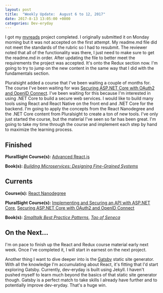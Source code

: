 ```yaml
---
layout: post
title:  "Weekly Update:  August 6 to 12, 2017"
date: 2017-8-13 13:05:00 +0000
categories: Dev-eryday
---
```

I got my [myreads][reads] project completed. I originally submitted it on Monday morning but it was not accepted on the first attempt. My readme.md file did not meet the standards of the rubric so I had to resubmit. The reviewer noted that all of the functionality was there, I just need to make sure to get the readme.md in order. After updating the file to better meet the requirements the project was accepted. It's onto the Redux section now. I'm going to try to jump on the new content in the same way that I did with the fundamentals section.

Pluralsight added a course that I've been waiting a couple of months for. The course I've been waiting for was [Securing ASP.NET Core with OAuth2 and OpenID Connect][secure]. I've been waiting for this because I'm interested in using .NET Core to build a secure web services. I would like to build many tools using React and React Native on the front end and .NET Core for the backend. I'm going to apply the concepts from the React Nanodegree and the .NET Core content from Pluralsight to create a ton of new tools. I've only just started the course, but the material I've seen so far has been great. I'm going to take my time through the course and implement each step by hand to maximize the learning process.

Finished
--------
**PluralSight Course(s):** [Advanced React.js][arjs]

**Book(s):** *[Building Microservices: Designing Fine-Grained Systems][micro]*

Currents
--------
**Course(s):** [React Nanodegree][rnd]

**PluralSight Course(s):** [Implementing and Securing an API with ASP.NET Core][core], [Securing ASP.NET Core with OAuth2 and OpenID Connect][secure]

**Book(s):** *[Smalltalk Best Practice Patterns][sbp]*, *[Tao of Seneca][tao]*

On the Next...
--------
I'm on pace to finish up the React and Redux course material early next week. Once I've completed it, I will start in earnest on the next project.

Another thing I want to dive deeper into is the [Gatsby][gats] static site generator. With all the knowledge I'm accumulating about React, it's fitting that I'd start exploring Gatsby. Currently, dev-eryday is built using Jekyll. I haven't pushed myself to learn much beyond the basics of that static site generator though. Gatsby is a perfect match to take skills I already have further and to potentially improve dev-eryday. That's a huge win.

[core]: https://app.pluralsight.com/library/courses/aspdotnetcore-implementing-securing-api/table-of-contents
[sbp]: https://www.amazon.com/Smalltalk-Best-Practice-Patterns-Kent/dp/013476904X
[rnd]: https://www.udacity.com/course/react-nanodegree--nd019
[arjs]: https://app.pluralsight.com/library/courses/reactjs-advanced/table-of-contents
[tao]: https://tim.blog/2017/07/06/tao-of-seneca/
[micro]: https://www.amazon.com/Building-Microservices-Designing-Fine-Grained-Systems/dp/1491950358/ref=sr_1_1?ie=UTF8&qid=1501815666&sr=8-1&keywords=microservices
[secure]: https://app.pluralsight.com/library/courses/asp-dotnet-core-oauth2-openid-connect-securing/table-of-contents
[gats]: https://www.gatsbyjs.org
[reads]: https://github.com/jpniederer/myreads